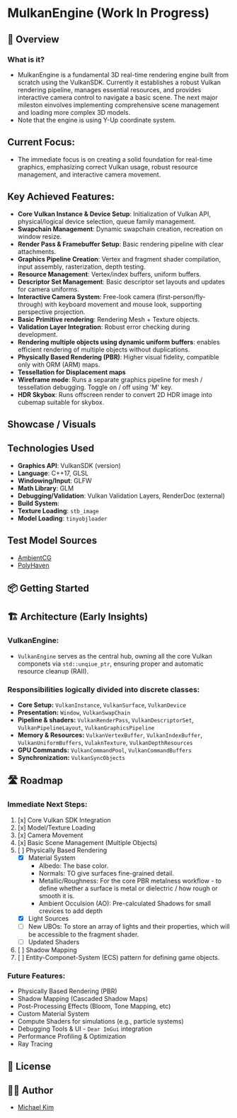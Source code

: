 # MulkanEngine (Work In Progress)

## 🚀 Overview

### What is it?
- MulkanEngine is a fundamental 3D real-time rendering engine built from scratch using the VulkanSDK. Currently it establishes a robust Vulkan rendering pipeline, manages essential resources, and provides interactive camera control to navigate a basic scene. The next major mileston einvolves implementing comprehensive scene management and loading more complex 3D models.
- Note that the engine is using Y-Up coordinate system.

## Current Focus:
- The immediate focus is on creating a solid foundation for real-time graphics, emphasizing correct Vulkan usage, robust resource management, and interactive camera movement.

## Key Achieved Features:
- **Core Vulkan Instance & Device Setup**: Initialization of Vulkan API, physical/logical device selection, queue family management.
- **Swapchain Management**: Dynamic swapchain creation, recreation on window resize.
- **Render Pass & Framebuffer Setup**: Basic rendering pipeline with clear attachments.
- **Graphics Pipeline Creation**: Vertex and fragment shader compilation, input assembly, rasterization, depth testing.
- **Resource Management**: Vertex/index buffers, uniform buffers.
- **Descriptor Set Management**: Basic descriptor set layouts and updates for camera uniforms.
- **Interactive Camera System**: Free-look camera (first-person/fly-through) with keyboard movement and mouse look, supporting perspective projection.
- **Basic Primitive rendering**: Rendering Mesh + Texture objects.
- **Validation Layer Integration**: Robust error checking during development.
- **Rendering multiple objects using dynamic uniform buffers**: enables efficient rendering of multiple objects without duplications.
- **Physically Based Rendering (PBR)**: Higher visual fidelity, compatible only with ORM (ARM) maps.
- **Tessellation for Displacement maps**
- **Wireframe mode**: Runs a separate graphics pipeline for mesh / tessellation debugging. Toggle on / off using 'M' key.
- **HDR Skybox**: Runs offscreen render to convert 2D HDR image into cubemap suitable for skybox.


## Showcase / Visuals

## Technologies Used

- **Graphics API**: VulkanSDK (version)
- **Language**: C++17, GLSL
- **Windowing/Input**: GLFW
- **Math Library**: GLM
- **Debugging/Validation**: Vulkan Validation Layers, RenderDoc (external)
- **Build System**:
- **Texture Loading**: `stb_image`
- **Model Loading**: `tinyobjloader`

## Test Model Sources
- [AmbientCG](https://ambientcg.com/)
- [PolyHaven](https://polyhaven.com/)

## 📦 Getting Started

## 🏗️ Architecture (Early Insights)

### VulkanEngine:
- `VulkanEngine` serves as the central hub, owning all the core Vulkan componets via `std::unqiue_ptr`, ensuring proper and automatic resource cleanup (RAII).

### Responsibilities logically divided into discrete classes:
- **Core Setup:** `VulkanInstance`, `VulkanSurface`, `VulkanDevice`
- **Presentation:** `Window`, `VulkanSwapChain`
- **Pipeline & shaders:** `VulkanRenderPass`, `VulkanDescriptorSet`, `VulkanPipelineLayout`, `VulkanGraphicsPipeline`
- **Memory & Resources:** `VulkanVertexBuffer`, `VulkanIndexBuffer`, `VulkanUniformBuffers`, `VulaknTexture`, `VulkanDepthResources`
- **GPU Commands:** `VulkanCommandPool`, `VulkanCommandBuffers`
- **Synchronization:** `VulkanSyncObjects`


## 🛣️ Roadmap

### Immediate Next Steps:
1. [x] Core Vulkan SDK Integration
2. [x] Model/Texture Loading
3. [x] Camera Movement
4. [x] Basic Scene Management (Multiple Objects)
5. [ ] Physically Based Rendering
    - [x] Material System
        - Albedo: The base color.
        - Normals: TO give surfaces fine-grained detail.
        - Metallic/Roughness: For the core PBR metalness workflow - to define whether a surface is metal or dielectric / how rough or smooth it is.
        - Ambient Occulsion (AO): Pre-calculated Shadows for small crevices to add depth
    - [x] Light Sources
    - [ ] New UBOs: To store an array of lights and their properties, which will be accessible to the fragment shader.
    - [ ] Updated Shaders
6. [ ] Shadow Mapping
7. [ ] Entity-Componet-System (ECS) pattern for defining game objects.


### Future Features:
- Physically Based Rendering (PBR)
- Shadow Mapping (Cascaded Shadow Maps)
- Post-Processing Effects (Bloom, Tone Mapping, etc)
- Custom Material System
- Compute Shaders for simulations (e.g., particle systems)
- Debugging Tools & UI - `Dear ImGui` integration
- Performance Profiling & Optimization
- Ray Tracing

## 📜 License

## 🧑‍💻 Author
- [Michael Kim](https://www.linkedin.com/in/michaeltk217/)


